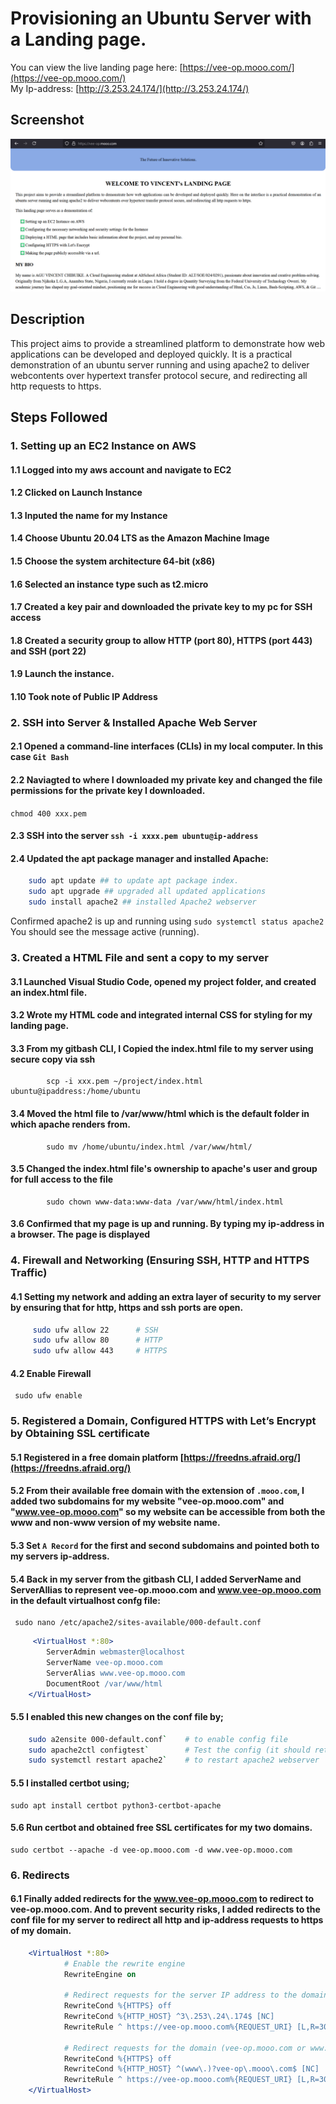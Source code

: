 # **Provisioning an Ubuntu Server with a Landing page.**

You can view the live landing page here: 
[https://vee-op.mooo.com/](https://vee-op.mooo.com/)  
My Ip-address: [http://3.253.24.174/](http://3.253.24.174/)


## **Screenshot**
![Landing Page Screenshot](screenshot/landing_page_ss.png)

## **Description**
This project aims to provide a streamlined platform to demonstrate how web applications can be developed and deployed quickly. 
It is a practical demonstration of an ubuntu server running and using apache2 to deliver webcontents over hypertext transfer protocol secure, and redirecting all http requests to https.

## **Steps Followed**

###  1. **Setting up an EC2 Instance on AWS**
#### 1.1 Logged into my aws account and navigate to EC2
#### 1.2 Clicked on Launch Instance
#### 1.3 Inputed the name for my Instance
#### 1.4 Choose Ubuntu 20.04 LTS as the Amazon Machine Image
#### 1.5 Choose the system architecture 64-bit (x86)
#### 1.6 Selected an instance type such as t2.micro
#### 1.7 Created a key pair and downloaded the private key to my pc for SSH access
#### 1.8 Created a security group to allow HTTP (port 80), HTTPS (port 443) and SSH (port 22)
#### 1.9 Launch the instance.
#### 1.10 Took note of Public IP Address  

###  2. **SSH into Server & Installed Apache Web Server**
#### 2.1 Opened a command-line interfaces (CLIs) in my local computer. In this case `Git Bash`
#### 2.2 Naviagted to where I downloaded my private key and changed the file permissions for the private key I downloaded. 
`chmod 400 xxx.pem` 
#### 2.3 SSH into the server `ssh -i xxxx.pem ubuntu@ip-address`
#### 2.4 Updated the apt package manager and installed Apache:  
```bash
    sudo apt update ## to update apt package index.  
    sudo apt upgrade ## upgraded all updated applications
    sudo install apache2 ## installed Apache2 webserver  
```
Confirmed apache2 is up and running using `sudo systemctl status apache2`  
You should see the message active (running).
    
###  3. **Created a HTML File and sent a copy to my server**
#### 3.1 Launched Visual Studio Code, opened my project folder, and created an index.html file.
#### 3.2 Wrote my HTML code and integrated internal CSS for styling for my landing page.
#### 3.3 From my gitbash CLI, I Copied the index.html file to my server using secure copy via ssh  

            scp -i xxx.pem ~/project/index.html ubuntu@ipaddress:/home/ubuntu
        
#### 3.4 Moved the html file to /var/www/html which is the default folder in which apache renders from.
            sudo mv /home/ubuntu/index.html /var/www/html/

#### 3.5 Changed the index.html file's ownership to apache's user and group for full access to the file
            sudo chown www-data:www-data /var/www/html/index.html
#### 3.6 Confirmed that my page is up and running. By typing my ip-address in a browser. The page is displayed

###  4. **Firewall and Networking (Ensuring SSH, HTTP and HTTPS Traffic)**
#### 4.1  Setting my network and adding an extra layer of security to my server by ensuring that for http, https and ssh ports are open.
```bash
     sudo ufw allow 22      # SSH
     sudo ufw allow 80      # HTTP
     sudo ufw allow 443     # HTTPS
```
#### 4.2 Enable Firewall
     sudo ufw enable

###  5. **Registered a Domain, Configured HTTPS with Let’s Encrypt by Obtaining SSL certificate**
#### 5.1 Registered in a free domain platform [https://freedns.afraid.org/](https://freedns.afraid.org/)
#### 5.2 From their available free domain with the extension of `.mooo.com`, I added two subdomains for my website "vee-op.mooo.com" and "www.vee-op.mooo.com" so my website can be accessible from both the www and non-www version of my website name.
#### 5.3 Set `A Record` for the first and second subdomains and pointed both to my servers ip-address.
#### 5.4 Back in my server from the gitbash CLI, I added ServerName and ServerAllias to represent vee-op.mooo.com and www.vee-op.mooo.com in the default virtualhost confg file:
     sudo nano /etc/apache2/sites-available/000-default.conf
```apache
     <VirtualHost *:80>
        ServerAdmin webmaster@localhost
        ServerName vee-op.mooo.com
        ServerAlias www.vee-op.mooo.com
        DocumentRoot /var/www/html
    </VirtualHost>
```
#### 5.5 I enabled this new changes on the conf file by;
```bash 
    sudo a2ensite 000-default.conf`    # to enable config file
    sudo apache2ctl configtest`        # Test the config (it should return an "OK") 
    sudo systemctl restart apache2`    # to restart apache2 webserver
```
#### 5.5 I installed certbot using;
    sudo apt install certbot python3-certbot-apache
#### 5.6 Run certbot and obtained free SSL certificates for my two domains. 
    sudo certbot --apache -d vee-op.mooo.com -d www.vee-op.mooo.com

###  6. **Redirects**
#### 6.1 Finally added redirects for the www.vee-op.mooo.com to redirect to vee-op.mooo.com. And to prevent security risks, I added redirects to the conf file for my server to redirect all http and ip-address requests to https of my domain.
```apache
    <VirtualHost *:80>
            # Enable the rewrite engine
            RewriteEngine on

            # Redirect requests for the server IP address to the domain
            RewriteCond %{HTTPS} off
            RewriteCond %{HTTP_HOST} ^3\.253\.24\.174$ [NC]
            RewriteRule ^ https://vee-op.mooo.com%{REQUEST_URI} [L,R=301]

            # Redirect requests for the domain (vee-op.mooo.com or www.vee-op.mooo.com) to HTTPS
            RewriteCond %{HTTPS} off
            RewriteCond %{HTTP_HOST} ^(www\.)?vee-op\.mooo\.com$ [NC]
            RewriteRule ^ https://vee-op.mooo.com%{REQUEST_URI} [L,R=301]
    </VirtualHost>

